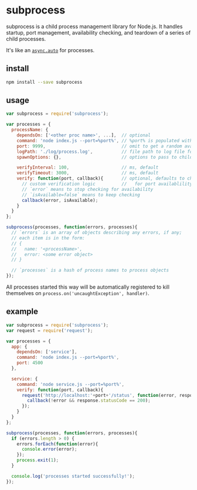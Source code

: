 # subprocess

subprocess is a child process management library for Node.js.
It handles startup, port management, availability checking, and teardown
of a series of child processes.

It's like an [`async.auto`](https://github.com/caolan/async#auto)
for processes.

## install

```bash
npm install --save subprocess
```

## usage

```js
var subprocess = require('subprocess');

var processes = {
  processName: {
    dependsOn: ['<other proc name>', ...],  // optional
    command: 'node index.js --port=%port%', // %port% is populated with the port
    port: 9999,                             // omit to get a random available port
    logPath: './log/process.log',           // file path to log file for stdio
    spawnOptions: {},                       // options to pass to child_process.spawn

    verifyInterval: 100,                    // ms, default
    verifyTimeout: 3000,                    // ms, default
    verify: function(port, callback){       // optional, defaults to checking
      // custom verification logic          //   for port availablility
      // `error` means to stop checking for availability
      // `isAvailable=false` means to keep checking
      callback(error, isAvailable);
    }
  }
};

subprocess(processes, function(errors, processes){
  // `errors` is an array of objects describing any errors, if any;
  // each item is in the form:
  // {
  //   name: '<processName>',
  //   error: <some error object>
  // }

  // `processes` is a hash of process names to process objects
});
```

All processes started this way will be
automatically registered to kill themselves
on `process.on('uncaughtException', handler)`.

## example

```js
var subprocess = require('subprocess');
var request = require('request');

var processes = {
  app: {
    dependsOn: ['service'],
    command: 'node index.js --port=%port%',
    port: 4500
  },

  service: {
    command: 'node service.js --port=%port%',
    verify: function(port, callback){
      request('http://localhost:'+port+'/status', function(error, response, body){
        callback(!error && response.statusCode == 200);
      });
    }
  }
};

subprocess(processes, function(errors, processes){
  if (errors.length > 0) {
    errors.forEach(function(error){
      console.error(error);
    });
    process.exit(1);
  }

  console.log('processes started successfully!');
});
```

